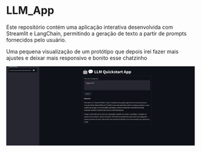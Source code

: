 # LLM_App
Este repositório contém uma aplicação interativa desenvolvida com Streamlit e LangChain, permitindo a geração de texto a partir de prompts fornecidos pelo usuário.

Uma pequena visualização de um protótipo que depois irei fazer mais ajustes e deixar mais responsivo e bonito esse chatzinho

![alt text](image.png)